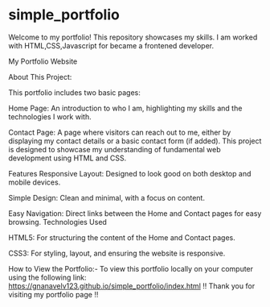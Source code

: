 # simple_portfolio
Welcome to my portfolio! This repository showcases my skills. I am worked with HTML,CSS,Javascript for became a frontened developer.

My Portfolio Website

About This Project:

This portfolio includes two basic pages:

Home Page: An introduction to who I am, highlighting my skills and the technologies I work with.

Contact Page: A page where visitors can reach out to me, either by displaying my contact details or a basic contact form (if added).
This project is designed to showcase my understanding of fundamental web development using HTML and CSS.

Features
Responsive Layout: Designed to look good on both desktop and mobile devices.

Simple Design: Clean and minimal, with a focus on content.

Easy Navigation: Direct links between the Home and Contact pages for easy browsing.
Technologies Used

HTML5: For structuring the content of the Home and Contact pages.

CSS3: For styling, layout, and ensuring the website is responsive.

How to View the Portfolio:-
To view this portfolio locally on your computer using the following link:
https://gnanavelv123.github.io/simple_portfolio/index.html
!! Thank you for visiting my portfolio page !!
